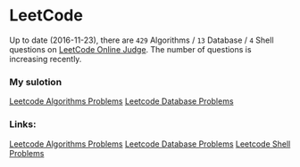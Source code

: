LeetCode
======================
Up to date (2016-11-23), there are `429` Algorithms / `13` Database / `4` Shell questions on [LeetCode Online Judge](https://leetcode.com/). 
The number of questions is increasing recently.

### My sulotion
[Leetcode Algorithms Problems](./algorithms/README.md)
[Leetcode Database Problems](./database/README.md)

### Links:
[Leetcode Algorithms Problems](https://leetcode.com/problemset/algorithms/)
[Leetcode Database Problems](https://leetcode.com/problemset/database/)
[Leetcode Shell Problems](https://leetcode.com/problemset/shell/)


